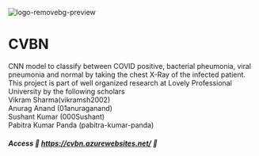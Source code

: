 ![logo-removebg-preview](https://user-images.githubusercontent.com/54889234/209686448-b5063755-f6df-492f-a1ed-14afdec81440.jpg)
# CVBN 
CNN model to classify between COVID positive, bacterial pheumonia, viral pneumonia and normal by taking the chest X-Ray of the infected patient. <br/>
This project is part of well organized research at Lovely Professional University by the following scholars <br/>
Vikram Sharma(vikramsh2002)<br/>
Anurag Anand (01anuraganand)<br/>
Sushant Kumar (000Sushant)<br/>
Pabitra Kumar Panda (pabitra-kumar-panda)<br/>

##### Access 🚀 https://cvbn.azurewebsites.net/ 🚀


